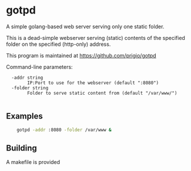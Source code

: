 # gotpd
A simple golang-based web server serving only one static folder.

This is a dead-simple webserver serving (static) contents of the specified folder on the specified (http-only) address.

This program is maintained at https://github.com/prigio/gotpd

Command-line parameters:

```
  -addr string
    	IP:Port to use for the webserver (default ":8080")
  -folder string
    	Folder to serve static content from (default "/var/www/")
 
```

## Examples

```bash
    gotpd -addr :8080 -folder /var/www &
```

## Building

A makefile is provided